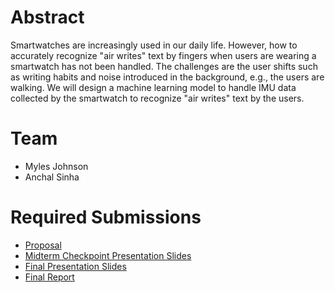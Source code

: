 # Abstract

Smartwatches are increasingly used in our daily life. However, how to accurately recognize "air writes" text by fingers when users are wearing a smartwatch has not been handled. The challenges are the user shifts such as writing habits and noise introduced in the background, e.g., the users are walking. We will design a machine learning model to handle IMU data collected by the smartwatch to recognize "air writes" text by the users.

# Team

* Myles Johnson
* Anchal Sinha

# Required Submissions

* [Proposal](https://github.com/Mylesthemonster/ece209as_project/blob/main/docs/proposal.md)
* [Midterm Checkpoint Presentation Slides](https://docs.google.com/presentation/d/1FqgfDiFpJZjCT3_IehNraiZh98HMe6gW-kPdn3rI6uI/edit?usp=sharing)
* [Final Presentation Slides](http://)
* [Final Report](report)
